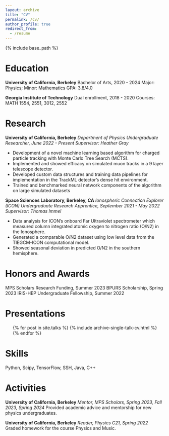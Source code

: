 ```yaml
---
layout: archive
title: "CV"
permalink: /cv/
author_profile: true
redirect_from:
  - /resume
---
```


{% include base_path %}

Education
======
**University of California, Berkeley**
Bachelor of Arts, 2020 - 2024
Major: Physics; Minor: Mathematics
GPA: 3.8/4.0

**Georgia Institute of Technology**
Dual enrollment, 2018 - 2020
Courses: MATH 1554, 2551, 3012, 2552


Research
======
**University of California, Berkeley**
_Department of Physics
Undergraduate Researcher, June 2022 - Present
Supervisor: Heather Gray_
* Development of a novel machine learning based algorithm for charged particle tracking with Monte Carlo Tree Search (MCTS).
* Implemented and showed efficacy on simulated muon tracks in a 9 layer telescope detector.
* Developed custom data structures and training data pipelines for implementation in the TrackML detector’s dense hit environment.
* Trained and benchmarked neural network components of the algorithm on large simulated datasets

**Space Sciences Laboratory, Berkeley, CA**
_Ionospheric Connection Explorer (ICON)
Undergraduate Research Apprentice, September 2021 - May 2022
Supervisor: Thomas Immel_
* Data analysis for ICON’s onboard Far Ultraviolet spectrometer which measured column integrated atomic oxygen to nitrogen ratio (O/N2) in the Ionosphere.
* Generated a comparable O/N2 dataset using low level data from the TIEGCM-ICON computational model.
* Showed seasonal deviation in predicted O/N2 in the southern hemisphere.

  
Honors and Awards
======
MPS Scholars Research Funding, Summer 2023
BPURS Scholarship, Spring 2023
IRIS-HEP Undergraduate Fellowship, Summer 2022
  
Presentations
======
  <ul>{% for post in site.talks %}
    {% include archive-single-talk-cv.html %}
  {% endfor %}</ul>

Skills
======
Python, Scipy, TensorFlow, SSH, Java, C++

Activities
======
**University of California, Berkeley**
_Mentor, MPS Scholars, Spring 2023, Fall 2023, Spring 2024_
Provided academic advice and mentorship for new physics undergraduates.

**University of California, Berkeley**
_Reader, Physics C21, Spring 2022_
Graded homework for the course Physics and Music.
